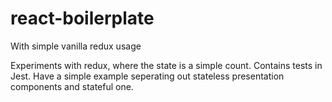 # react-boilerplate
With simple vanilla redux usage

Experiments with redux, where the state is a simple count.
Contains tests in Jest.
Have a simple example seperating out stateless presentation components and stateful one.
